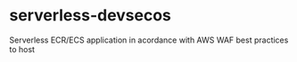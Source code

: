 # serverless-devsecos

Serverless ECR/ECS application in acordance with AWS WAF best practices to host 

